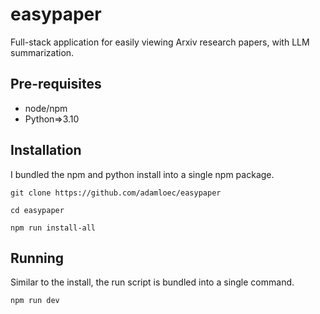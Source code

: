 # easypaper
Full-stack application for easily viewing Arxiv research papers, with LLM summarization.

## Pre-requisites

- node/npm
- Python=>3.10

## Installation

I bundled the npm and python install into a single npm package.

```
git clone https://github.com/adamloec/easypaper
```

```
cd easypaper
```

```
npm run install-all
```

## Running

Similar to the install, the run script is bundled into a single command.

```
npm run dev
```